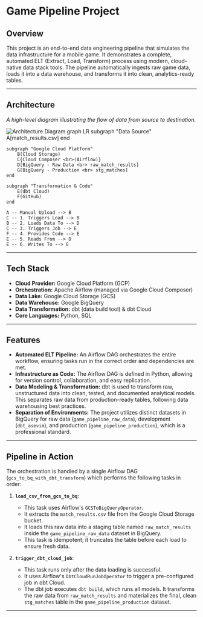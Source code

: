 # Game Pipeline Project

## Overview

This project is an end-to-end data engineering pipeline that simulates the data infrastructure for a mobile game. It demonstrates a complete, automated ELT (Extract, Load, Transform) process using modern, cloud-native data stack tools. The pipeline automatically ingests raw game data, loads it into a data warehouse, and transforms it into clean, analytics-ready tables.

---

## Architecture

*A high-level diagram illustrating the flow of data from source to destination.*

![Architecture Diagram](path/to/your/diagram.png) 
graph LR
    subgraph "Data Source"
        A[match_results.csv]
    end

    subgraph "Google Cloud Platform"
        B(Cloud Storage)
        C{Cloud Composer <br>(Airflow)}
        D[BigQuery - Raw Data <br> raw_match_results]
        G[BigQuery - Production <br> stg_matches]
    end

    subgraph "Transformation & Code"
        E(dbt Cloud)
        F(GitHub)
    end
    
    A -- Manual Upload --> B
    C -- 1. Triggers Load --> B
    B -- 2. Loads Data To --> D
    C -- 3. Triggers Job --> E
    F -- 4. Provides Code --> E
    E -- 5. Reads From --> D
    E -- 6. Writes To --> G

---

## Tech Stack

* **Cloud Provider:** Google Cloud Platform (GCP)
* **Orchestration:** Apache Airflow (managed via Google Cloud Composer)
* **Data Lake:** Google Cloud Storage (GCS)
* **Data Warehouse:** Google BigQuery
* **Data Transformation:** dbt (data build tool) & dbt Cloud
* **Core Languages:** Python, SQL

---

## Features

* **Automated ELT Pipeline:** An Airflow DAG orchestrates the entire workflow, ensuring tasks run in the correct order and dependencies are met.
* **Infrastructure as Code:** The Airflow DAG is defined in Python, allowing for version control, collaboration, and easy replication.
* **Data Modeling & Transformation:** dbt is used to transform raw, unstructured data into clean, tested, and documented analytical models. This separates raw data from production-ready tables, following data warehousing best practices.
* **Separation of Environments:** The project utilizes distinct datasets in BigQuery for raw data (`game_pipeline_raw_data`), development (`dbt_asevim`), and production (`game_pipeline_production`), which is a professional standard.

---

## Pipeline in Action

The orchestration is handled by a single Airflow DAG (`gcs_to_bq_with_dbt_transform`) which performs the following tasks in order:

1.  **`load_csv_from_gcs_to_bq`**:
    * This task uses Airflow's `GCSToBigQueryOperator`.
    * It extracts the `match_results.csv` file from the Google Cloud Storage bucket.
    * It loads this raw data into a staging table named `raw_match_results` inside the `game_pipeline_raw_data` dataset in BigQuery.
    * This task is idempotent; it truncates the table before each load to ensure fresh data.

2.  **`trigger_dbt_cloud_job`**:
    * This task runs only after the data loading is successful.
    * It uses Airflow's `DbtCloudRunJobOperator` to trigger a pre-configured job in dbt Cloud.
    * The dbt job executes `dbt build`, which runs all models. It transforms the raw data from `raw_match_results` and materializes the final, clean `stg_matches` table in the `game_pipeline_production` dataset.

---
